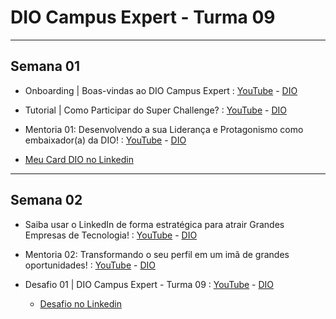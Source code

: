 # DIO Campus Expert - Turma 09

--- 

## Semana 01

* Onboarding | Boas-vindas ao DIO Campus Expert : [YouTube](https://www.youtube.com/watch?v=iLD3koJ3aoM) - [DIO](https://web.dio.me/lives/onboarding-boas-vindas-ao-dio-campus-expert/learning/null?back=/track/dio-campus-expert-turma-09&tab=undefined&moduleId=undefined)

* Tutorial | Como Participar do Super Challenge? : [YouTube](https://www.youtube.com/watch?v=s0MBGr6OwTc) - [DIO](https://web.dio.me/lives/tutorial-como-participar-do-super-challenge?back=/track/dio-campus-expert-turma-09)

* Mentoria 01: Desenvolvendo a sua Liderança e Protagonismo como embaixador(a) da DIO! : [YouTube](https://www.youtube.com/watch?v=0rclFcALPDA) - [DIO](https://web.dio.me/lives/mentoria-01-desenvolvendo-a-sua-lideranca-e-protagonismo-como-embaixadora-da-dio?back=/track/dio-campus-expert-turma-09)

* [Meu Card DIO no Linkedin](https://www.linkedin.com/posts/lelebertoldi_eusoudiocampusexpert-activity-7226619750066323456-n-LJ?utm_source=share&utm_medium=member_desktop)

---

## Semana 02

* Saiba usar o LinkedIn de forma estratégica para atrair Grandes Empresas de Tecnologia! : [YouTube](https://www.youtube.com/watch?v=zchtb_s5MmU) - [DIO](https://web.dio.me/lives/saiba-usar-o-linkedin-de-forma-estrategica-para-atrair-grandes-empresas-de-tecnologia-2?back=/track/dio-campus-expert-turma-09)

* Mentoria 02: Transformando o seu perfil em um imã de grandes oportunidades! : [YouTube](https://www.youtube.com/watch?v=GivMfPWqOgs) - [DIO](https://web.dio.me/lives/mentoria-02-transformando-o-seu-perfil-em-um-ima-de-grandes-oportunidades?back=/track/dio-campus-expert-turma-09)

* Desafio 01 | DIO Campus Expert - Turma 09 : [YouTube](https://www.youtube.com/watch?v=bka5Lck9I7M) - [DIO](https://web.dio.me/lives/desafio-01-dio-campus-expert-turma-09)
  * [Desafio no Linkedin](https://www.linkedin.com/feed/update/urn:li:activity:7229206090775728128/)















